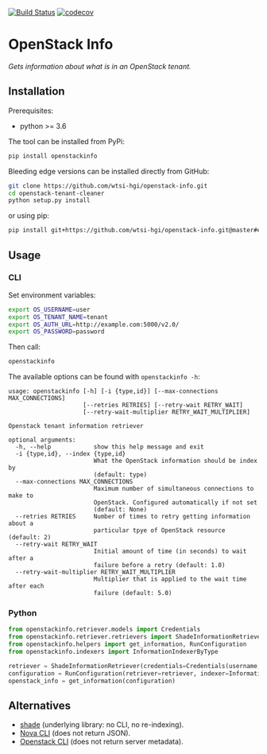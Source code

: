 [![Build Status](https://travis-ci.org/wtsi-hgi/openstack-info.svg?branch=master)](https://travis-ci.org/wtsi-hgi/openstack-info)
[![codecov](https://codecov.io/gh/wtsi-hgi/openstack-info/branch/master/graph/badge.svg)](https://codecov.io/gh/wtsi-hgi/openstack-info)

# OpenStack Info
_Gets information about what is in an OpenStack tenant._


## Installation
Prerequisites:
- python >= 3.6

The tool can be installed from PyPi:
```bash
pip install openstackinfo
```

Bleeding edge versions can be installed directly from GitHub:
```bash
git clone https://github.com/wtsi-hgi/openstack-info.git
cd openstack-tenant-cleaner
python setup.py install
```
or using pip:
```bash
pip install git+https://github.com/wtsi-hgi/openstack-info.git@master#egg=openstackinfo
```


## Usage
### CLI
Set environment variables:
```bash
export OS_USERNAME=user
export OS_TENANT_NAME=tenant
export OS_AUTH_URL=http://example.com:5000/v2.0/
export OS_PASSWORD=password
```

Then call:
```bash
openstackinfo
```

The available options can be found with `openstackinfo -h`:
```
usage: openstackinfo [-h] [-i {type,id}] [--max-connections MAX_CONNECTIONS]
                     [--retries RETRIES] [--retry-wait RETRY_WAIT]
                     [--retry-wait-multiplier RETRY_WAIT_MULTIPLIER]

Openstack tenant information retriever

optional arguments:
  -h, --help            show this help message and exit
  -i {type,id}, --index {type,id}
                        What the OpenStack information should be index by
                        (default: type)
  --max-connections MAX_CONNECTIONS
                        Maximum number of simultaneous connections to make to
                        OpenStack. Configured automatically if not set
                        (default: None)
  --retries RETRIES     Number of times to retry getting information about a
                        particular tpye of OpenStack resource (default: 2)
  --retry-wait RETRY_WAIT
                        Initial amount of time (in seconds) to wait after a
                        failure before a retry (default: 1.0)
  --retry-wait-multiplier RETRY_WAIT_MULTIPLIER
                        Multiplier that is applied to the wait time after each
                        failure (default: 5.0)
```

### Python
```python
from openstackinfo.retriever.models import Credentials
from openstackinfo.retriever.retrievers import ShadeInformationRetriever
from openstackinfo.helpers import get_information, RunConfiguration
from openstackinfo.indexers import InformationIndexerByType

retriever = ShadeInformationRetriever(credentials=Credentials(username, password, auth_url, tenant))
configuration = RunConfiguration(retriever=retriever, indexer=InformationIndexerByType)
openstack_info = get_information(configuration)
```


## Alternatives
- [shade](https://pypi.python.org/pypi/shade/) (underlying library: no CLI, no re-indexing).
- [Nova CLI](https://docs.openstack.org/python-novaclient/latest/cli/nova.html) (does not return JSON).
- [Openstack CLI](https://docs.openstack.org/python-openstackclient/latest/cli/) (does not return server metadata).
